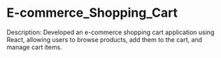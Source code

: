 # E-commerce_Shopping_Cart
Description: Developed an e-commerce shopping cart application using React, allowing users to browse products, add them to the cart, and manage cart items.
